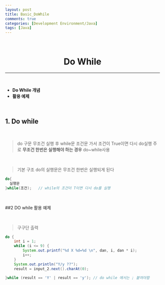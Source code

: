 ```yaml
---
layout: post
title: Basic_DoWhile
comments: true
categories: [Development Environment/Java]
tags: [Java]
---
```


<br>

# <center> Do While </center>
---

<br>

* __Do While 개념__
* __활용 예제__

<br>

## 1. Do while

<br>

>do 구문 무조건 실행 후 while문 조건문 가서 조건이 True이면 다시 do실행
>주로 __무조건 한번은 실행해야 하는 경우__  do~while사용

<br>

>기본 구조
> do의 실행문은 무조건 한번은 실행되게 된다

```java
do{
  실행문
}while(조건);   // while의 조건이 T이면 다시 do를 실행
```

<br>

##2 DO while 활용 예제

<br>

> 구구단 출력

```java
do {
	int i = 1;
	while (i <= 9) {
		System.out.printf("%d X %d=%d \n", dan, i, dan * i);
		i++;
	}
	System.out.println("Y/y ??");
	result = input_2.next().charAt(0);

}while (result == 'Y' | result == 'y'); // do while 에서는 ; 붙여야함
```
